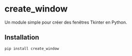 # create_window

Un module simple pour créer des fenêtres Tkinter en Python.

## Installation

```bash
pip install create_window
